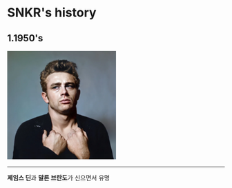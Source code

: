 # SNKR's history
## 1.1950's
<img src="jd.webp" width="50%" height="10%">

---
**제임스 딘**과 **말론 브란도**가 신으면서 유명
